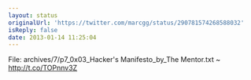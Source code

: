 ```yaml
---
layout: status
originalUrl: 'https://twitter.com/marcgg/status/290781574268588032'
isReply: false
date: 2013-01-14 11:25:04
---
```


File: archives/7/p7_0x03_Hacker's Manifesto_by_The Mentor.txt ~ http://t.co/TOPnnv3Z
